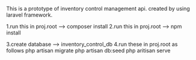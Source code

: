 This is a prototype of inventory control management api. created by using laravel framework.

1.run this in proj.root --> composer install
2.run this in proj.root --> npm install

3.create database --> inventory_control_db
4.run these in proj.root as follows
    php artisan migrate
    php artisan db:seed 
    php aritisan serve
